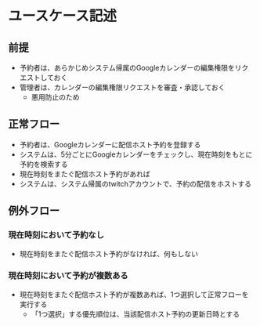 # ユースケース記述

## 前提

- 予約者は、あらかじめシステム帰属のGoogleカレンダーの編集権限をリクエストしておく
- 管理者は、カレンダーの編集権限リクエストを審査・承認しておく
    - 悪用防止のため

## 正常フロー

- 予約者は、Googleカレンダーに配信ホスト予約を登録する
- システムは、5分ごとにGoogleカレンダーをチェックし、現在時刻をもとに予約を検索する
- 現在時刻をまたぐ配信ホスト予約があれば
- システムは、システム帰属のtwitchアカウントで、予約の配信をホストする

## 例外フロー

### 現在時刻において予約なし

- 現在時刻をまたぐ配信ホスト予約がなければ、何もしない

### 現在時刻において予約が複数ある

- 現在時刻をまたぐ配信ホスト予約が複数あれば、1つ選択して正常フローを実行する
    - 「1つ選択」する優先順位は、当該配信ホスト予約の更新日時とする
